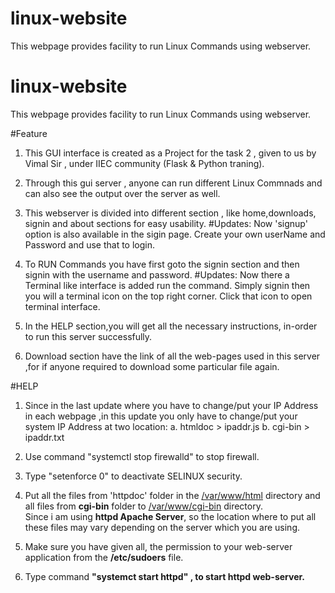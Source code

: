 # linux-website
This webpage provides facility to run Linux Commands using webserver.
# linux-website
This webpage provides facility to run Linux Commands using webserver.

#Feature

1. This GUI interface is created as a Project for the task 2 , given to us by Vimal Sir , under IIEC community (Flask & Python traning).

2. Through this gui server , anyone can run different Linux Commnads and can also see the output over the server as well.

3. This webserver is divided into different section , like home,downloads, signin and about sections for easy usability.
#Updates: Now 'signup' option is also available in the sigin page. Create your own userName and Password and use that to login.

4. To RUN Commands you have first goto the signin section and then signin with the username and password.
#Updates: Now there a  Terminal like interface is added run the command. Simply signin then you will a terminal icon on the top right corner. Click that icon to open terminal interface.

5. In the HELP section,you will get all the necessary instructions, in-order to run this server successfully.

6. Download section have the link of all the web-pages used in this server ,for if anyone required to download some particular file again.

#HELP
1. Since in the last update where you have to change/put your IP Address in each webpage ,in this update you only have to change/put your system IP Address at two location:
	a. htmldoc > ipaddr.js
	b. cgi-bin > ipaddr.txt

2. Use command "systemctl stop firewalld" to stop firewall.

3. Type "setenforce 0" to deactivate SELINUX security.

4. Put all the files from 'httpdoc' folder in the <u>/var/www/html</u> directory and all files from <b>cgi-bin</b> folder to <u>/var/www/cgi-bin</u> directory.<br>
Since i am using <b>httpd Apache Server</b>, so the location where to put all these files may vary depending on the server which you are using.

5. Make sure you have given all, the permission to your web-server application from the <b>/etc/sudoers</b> file.

6. Type command <b>"systemct start httpd" , to start httpd web-server.
